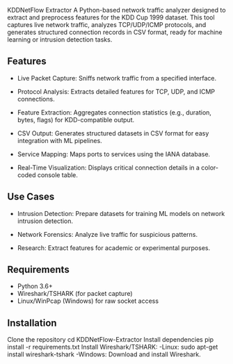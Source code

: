 KDDNetFlow Extractor
A Python-based network traffic analyzer designed to extract and preprocess features for the KDD Cup 1999 dataset. This tool captures live network traffic, analyzes TCP/UDP/ICMP protocols, and generates structured connection records in CSV format, ready for machine learning or intrusion detection tasks.

## Features
- Live Packet Capture: Sniffs network traffic from a specified interface.

- Protocol Analysis: Extracts detailed features for TCP, UDP, and ICMP connections.

- Feature Extraction: Aggregates connection statistics (e.g., duration, bytes, flags) for KDD-compatible output.

- CSV Output: Generates structured datasets in CSV format for easy integration with ML pipelines.

- Service Mapping: Maps ports to services using the IANA database.

- Real-Time Visualization: Displays critical connection details in a color-coded console table.

## Use Cases
- Intrusion Detection: Prepare datasets for training ML models on network intrusion detection.

- Network Forensics: Analyze live traffic for suspicious patterns.

- Research: Extract features for academic or experimental purposes.

## Requirements
- Python 3.6+
- Wireshark/TSHARK (for packet capture)
- Linux/WinPcap (Windows) for raw socket access
  
## Installation
  Clone the repository
  cd KDDNetFlow-Extractor
  Install dependencies
  pip install -r requirements.txt
  Install Wireshark/TSHARK:
  -Linux:   sudo apt-get install wireshark-tshark
  -Windows: Download and install Wireshark.
  
